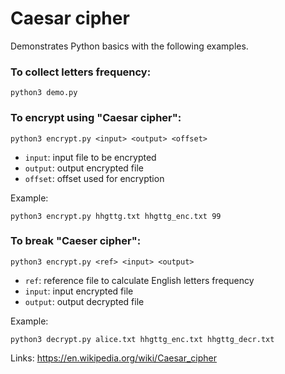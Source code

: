 # Caesar cipher

Demonstrates Python basics with the following examples. 

### To collect letters frequency:
```
python3 demo.py
```

### To encrypt using "Caesar cipher":
```
python3 encrypt.py <input> <output> <offset>
```
- `input`: input file to be encrypted
- `output`: output encrypted file
- `offset`: offset used for encryption

Example:
```
python3 encrypt.py hhgttg.txt hhgttg_enc.txt 99
```


### To break "Caeser cipher":
```
python3 encrypt.py <ref> <input> <output>
```
- `ref`: reference file to calculate English letters frequency
- `input`: input encrypted file
- `output`: output decrypted file

Example:
```
python3 decrypt.py alice.txt hhgttg_enc.txt hhgttg_decr.txt
```
Links:
https://en.wikipedia.org/wiki/Caesar_cipher
